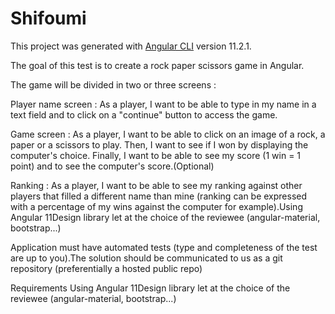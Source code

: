 # Shifoumi

This project was generated with [Angular CLI](https://github.com/angular/angular-cli) version 11.2.1.


The goal of this test is to create a rock paper scissors game in Angular.

The game will be divided in two or three screens :

Player name screen : As a player, I want to be able to type in my name in a text field and to click on a "continue" button to access the game.

Game screen : As a player, I want to be able to click on an image of a rock, a paper or a scissors to play. Then, I want to see if I won by displaying the computer's choice. Finally, I want to be able to see my score (1 win = 1 point) and to see the computer's score.(Optional) 

Ranking : As a player, I want to be able to see my ranking against other players that filled a different name than mine (ranking can be expressed with a percentage of my wins against the computer for example).Using Angular 11Design library let at the choice of the reviewee (angular-material, bootstrap...)

Application must have automated tests (type and completeness of the test are up to you).The solution should be communicated to us as a git repository (preferentially a hosted public repo)

Requirements Using Angular 11Design library let at the choice of the reviewee (angular-material, bootstrap...)
